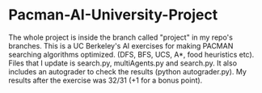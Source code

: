 # Pacman-AI-University-Project
The whole project is inside the branch called "project" in my repo's branches.
This is a UC Berkeley's AI exercises for making PACMAN searching algorithms optimized. (DFS, BFS, UCS, A*, food heuristics etc). Files that I update is search.py, multiAgents.py and search.py. It also includes an autograder to check the results (python autograder.py). My results after the exercise was 32/31 (+1 for a bonus point).
